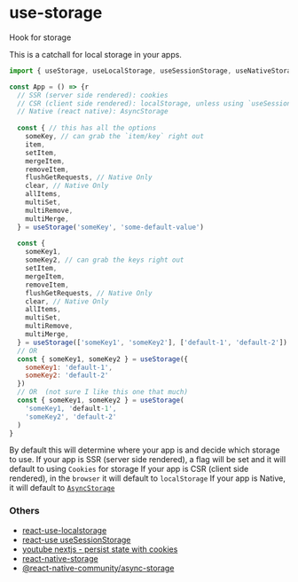 # use-storage
Hook for storage

This is a catchall for local storage in your apps.

```jsx
import { useStorage, useLocalStorage, useSessionStorage, useNativeStorage } = 'use-storage'

const App = () => {r
  // SSR (server side rendered): cookies
  // CSR (client side rendered): localStorage, unless using `useSessionStorage`
  // Native (react native): AsyncStorage
  
  const { // this has all the options
    someKey, // can grab the `item/key` right out
    item,
    setItem,
    mergeItem,
    removeItem,
    flushGetRequests, // Native Only
    clear, // Native Only
    allItems,
    multiSet,
    multiRemove,
    multiMerge,
  } = useStorage('someKey', 'some-default-value')
  
  const {
    someKey1,
    someKey2, // can grab the keys right out
    setItem,
    mergeItem,
    removeItem,
    flushGetRequests, // Native Only
    clear, // Native Only
    allItems,
    multiSet,
    multiRemove,
    multiMerge,
  } = useStorage(['someKey1', 'someKey2'], ['default-1', 'default-2'])
  // OR
  const { someKey1, someKey2 } = useStorage({
    someKey1: 'default-1',
    someKey2: 'default-2'
  })
  // OR  (not sure I like this one that much)
  const { someKey1, someKey2 } = useStorage(
    'someKey1, 'default-1',
    'someKey2', 'default-2'
  )
}
```
By default this will determine where your app is and decide which storage to use.
If your app is SSR (server side rendered), a flag will be set and it will default to using `Cookies` for storage
If your app is CSR (client side rendered), in the `browser` it will default to `localStorage`
If your app is Native, it will default to [`AsyncStorage`](https://facebook.github.io/react-native/docs/asyncstorage)

### Others
- [react-use-localstorage](https://github.com/dance2die/react-use-localstorage/blob/master/src/index.ts)
- [react-use useSessionStorage](https://github.com/streamich/react-use/blob/master/docs/useSessionStorage.md)
- [youtube nextjs - persist state with cookies](https://www.youtube.com/watch?v=_AYuhmz-fX4&t=0s)
- [react-native-storage](https://github.com/sunnylqm/react-native-storage)
- [@react-native-community/async-storage](https://github.com/react-native-community/async-storage)
